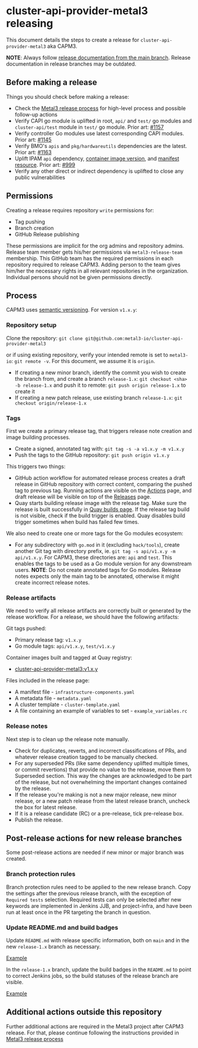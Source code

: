 # cluster-api-provider-metal3 releasing

This document details the steps to create a release for
`cluster-api-provider-metal3` aka CAPM3.

**NOTE**: Always follow
[release documentation from the main branch](https://github.com/metal3-io/cluster-api-provider-metal3/blob/main/docs/releasing.md).
Release documentation in release branches may be outdated.

## Before making a release

Things you should check before making a release:

- Check the
  [Metal3 release process](https://github.com/metal3-io/metal3-docs/blob/main/processes/releasing.md)
  for high-level process and possible follow-up actions
- Verify CAPI go module is uplifted in root, `api/` and `test/` go modules and
  `cluster-api/test` module in `test/` go module. Prior art: [#1157](https://github.com/metal3-io/cluster-api-provider-metal3/pull/1157)
- Verify controller Go modules use latest corresponding CAPI modules. Prior art: [#1145](https://github.com/metal3-io/cluster-api-provider-metal3/pull/1145)
- Verify BMO's `apis` and `pkg/hardwareutils` dependencies are the latest. Prior art: [#1163](https://github.com/metal3-io/cluster-api-provider-metal3/pull/1163)
- Uplift IPAM `api` dependency,
  [container image version](https://github.com/metal3-io/cluster-api-provider-metal3/blob/main/config/ipam/image_patch.yaml),
  and [manifest resource](https://github.com/metal3-io/cluster-api-provider-metal3/blob/main/config/ipam/kustomization.yaml). Prior art: [#999](https://github.com/metal3-io/cluster-api-provider-metal3/pull/999)
- Verify any other direct or indirect dependency is uplifted to close any
  public vulnerabilities

## Permissions

Creating a release requires repository `write` permissions for:

- Tag pushing
- Branch creation
- GitHub Release publishing

These permissions are implicit for the org admins and repository admins.
Release team member gets his/her permissions via `metal3-release-team`
membership. This GitHub team has the required permissions in each repository
required to release CAPM3. Adding person to the team gives him/her the necessary
rights  in all relevant repositories in the organization. Individual persons
should not be given permissions directly.

## Process

CAPM3 uses [semantic versioning](https://semver.org). For version `v1.x.y`:

### Repository setup

Clone the repository:
`git clone git@github.com:metal3-io/cluster-api-provider-metal3`

or if using existing repository, verify your intended remote is set to
`metal3-io`: `git remote -v`. For this document, we assume it is `origin`.

- If creating a new minor branch, identify the commit you wish to create the
  branch from, and create a branch `release-1.x`:
  `git checkout <sha> -b release-1.x` and push it to remote:
  `git push origin release-1.x` to create it
- If creating a new patch release, use existing branch `release-1.x`:
  `git checkout origin/release-1.x`

### Tags

First we create a primary release tag, that triggers release note creation and
image building processes.

- Create a signed, annotated tag with: `git tag -s -a v1.x.y -m v1.x.y`
- Push the tags to the GitHub repository: `git push origin v1.x.y`

This triggers two things:

- GitHub action workflow for automated release process creates a draft release
  in GitHub repository with correct content, comparing the pushed tag to
  previous tag. Running actions are visible on the
  [Actions](https://github.com/metal3-io/cluster-api-provider-metal3/actions)
  page, and draft release will be visible on top of the
  [Releases](https://github.com/metal3-io/cluster-api-provider-metal3/releases)
  page.
- Quay starts building release image with the release tag. Make sure the
  release is built successfully in
  [Quay builds page](https://quay.io/repository/metal3-io/cluster-api-provider-metal3?tab=builds).
  If the release tag build is not visible, check if the build trigger is
  enabled. Quay disables build trigger sometimes when build has failed few times.

We also need to create one or more tags for the Go modules ecosystem:

- For any subdirectory with `go.mod` in it (excluding `hack/tools`), create
  another Git tag with directory prefix, ie.
  `git tag -s api/v1.x.y -m api/v1.x.y`.
  For CAPM3, these directories are: `api` and `test`. This enables the
  tags to be used as a Go module version for any downstream users.
  **NOTE**: Do not create annotated tags for Go modules. Release notes expects
  only the main tag to be annotated, otherwise it might create incorrect
  release notes.

### Release artifacts

We need to verify all release artifacts are correctly built or generated by
the release workflow. For a release, we should have the following artifacts:

Git tags pushed:

- Primary release tag: `v1.x.y`
- Go module tags: `api/v1.x.y`, `test/v1.x.y`

Container images built and tagged at Quay registry:

- [cluster-api-provider-metal3:v1.x.y](https://quay.io/repository/metal3-io/cluster-api-provider-metal3?tab=tags)

Files included in the release page:

- A manifest file - `infrastructure-components.yaml`
- A metadata file - `metadata.yaml`
- A cluster template - `cluster-template.yaml`
- A file containing an example of variables to set - `example_variables.rc`

### Release notes

Next step is to clean up the release note manually.

- Check for duplicates, reverts, and incorrect classifications of PRs, and
  whatever release creation tagged to be manually checked.
- For any superseded PRs (like same dependency uplifted multiple times, or
  commit revertions) that provide no value to the release, move them to
  Superseded section. This way the changes are acknowledged to be part of the
  release, but not overwhelming the important changes contained by the release.
- If the release you're making is not a new major release, new minor release,
  or a new patch release from the latest release branch, uncheck the box for
  latest release.
- If it is a release candidate (RC) or a pre-release, tick pre-release box.
- Publish the release.

## Post-release actions for new release branches

Some post-release actions are needed if new minor or major branch was created.

### Branch protection rules

Branch protection rules need to be applied to the new release branch. Copy the
settings after the previous release branch, with the exception of
`Required tests` selection. Required tests can only be selected after new
keywords are implemented in Jenkins JJB, and project-infra, and have been run
at least once in the PR targeting the branch in question.

### Update README.md and build badges

Update `README.md` with release specific information, both on `main` and
in the new `release-1.x` branch as necessary.

[Example](https://github.com/metal3-io/cluster-api-provider-metal3/pull/949)

In the `release-1.x` branch, update the build badges in the `README.md` to point
to correct Jenkins jobs, so the build statuses of the release branch are
visible.

[Example](https://github.com/metal3-io/cluster-api-provider-metal3/pull/951)

## Additional actions outside this repository

Further additional actions are required in the Metal3 project after CAPM3
release. For that, please continue following the instructions provided in
[Metal3 release process](https://github.com/metal3-io/metal3-docs/blob/main/processes/releasing.md)
